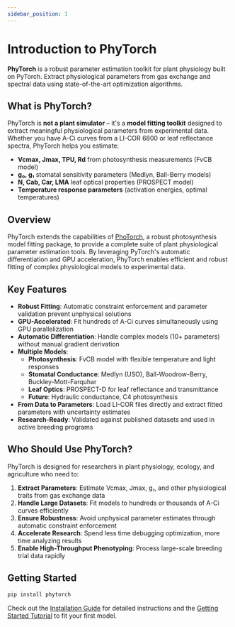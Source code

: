 ```yaml
---
sidebar_position: 1
---
```


# Introduction to PhyTorch

**PhyTorch** is a robust parameter estimation toolkit for plant physiology built on PyTorch. Extract physiological parameters from gas exchange and spectral data using state-of-the-art optimization algorithms.

## What is PhyTorch?

PhyTorch is **not a plant simulator** – it's a **model fitting toolkit** designed to extract meaningful physiological parameters from experimental data. Whether you have A-Ci curves from a LI-COR 6800 or leaf reflectance spectra, PhyTorch helps you estimate:

- **Vcmax, Jmax, TPU, Rd** from photosynthesis measurements (FvCB model)
- **g₀, g₁** stomatal sensitivity parameters (Medlyn, Ball-Berry models)
- **N, Cab, Car, LMA** leaf optical properties (PROSPECT model)
- **Temperature response parameters** (activation energies, optimal temperatures)

## Overview

PhyTorch extends the capabilities of [PhoTorch](https://github.com/GEMINI-Breeding/photorch), a robust photosynthesis model fitting package, to provide a complete suite of plant physiological parameter estimation tools. By leveraging PyTorch's automatic differentiation and GPU acceleration, PhyTorch enables efficient and robust fitting of complex physiological models to experimental data.

## Key Features

- **Robust Fitting**: Automatic constraint enforcement and parameter validation prevent unphysical solutions
- **GPU-Accelerated**: Fit hundreds of A-Ci curves simultaneously using GPU parallelization
- **Automatic Differentiation**: Handle complex models (10+ parameters) without manual gradient derivation
- **Multiple Models**:
  - **Photosynthesis**: FvCB model with flexible temperature and light responses
  - **Stomatal Conductance**: Medlyn (USO), Ball-Woodrow-Berry, Buckley-Mott-Farquhar
  - **Leaf Optics**: PROSPECT-D for leaf reflectance and transmittance
  - **Future**: Hydraulic conductance, C4 photosynthesis
- **From Data to Parameters**: Load LI-COR files directly and extract fitted parameters with uncertainty estimates
- **Research-Ready**: Validated against published datasets and used in active breeding programs

## Who Should Use PhyTorch?

PhyTorch is designed for researchers in plant physiology, ecology, and agriculture who need to:

1. **Extract Parameters**: Estimate Vcmax, Jmax, g₁, and other physiological traits from gas exchange data
2. **Handle Large Datasets**: Fit models to hundreds or thousands of A-Ci curves efficiently
3. **Ensure Robustness**: Avoid unphysical parameter estimates through automatic constraint enforcement
4. **Accelerate Research**: Spend less time debugging optimization, more time analyzing results
5. **Enable High-Throughput Phenotyping**: Process large-scale breeding trial data rapidly

## Getting Started

```bash
pip install phytorch
```

Check out the [Installation Guide](./installation.md) for detailed instructions and the [Getting Started Tutorial](./getting-started.md) to fit your first model.

